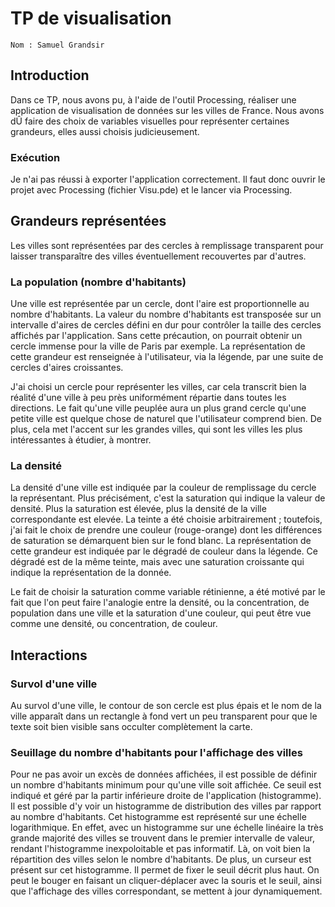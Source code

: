 # TP de visualisation
	Nom : Samuel Grandsir

## Introduction
Dans ce TP, nous avons pu, à l'aide de l'outil Processing, réaliser une 
application de visualisation de données sur les villes de France. Nous avons dÛ
faire des choix de variables visuelles pour représenter certaines grandeurs, 
elles aussi choisis judicieusement.

### Exécution
Je n'ai pas réussi à exporter l'application correctement. Il faut donc ouvrir 
le projet avec Processing (fichier Visu.pde) et le lancer via Processing.

## Grandeurs représentées

Les villes sont représentées par des cercles à remplissage transparent pour 
laisser transparaître des villes éventuellement recouvertes par d'autres.

### La population (nombre d'habitants)
Une ville est représentée par un cercle, dont l'aire est proportionnelle au 
nombre d'habitants. La valeur du nombre d'habitants est transposée sur un 
intervalle d'aires de cercles défini en dur pour contrôler la taille des cercles 
affichés par l'application. Sans cette précaution, on pourrait obtenir un cercle 
immense pour la ville de Paris par exemple. La représentation de cette grandeur 
est renseignée à l'utilisateur, via la légende, par une suite de cercles d'aires
croissantes.

J'ai choisi un cercle pour représenter les villes, car cela transcrit bien la 
réalité d'une ville à peu près uniformément répartie dans toutes les directions.
Le fait qu'une ville peuplée aura un plus grand cercle qu'une petite ville est 
quelque chose de naturel que l'utilisateur comprend bien. De plus, cela met 
l'accent sur les grandes villes, qui sont les villes les plus intéressantes à 
étudier, à montrer.

### La densité
La densité d'une ville est indiquée par la couleur de remplissage du cercle la 
représentant. Plus précisément, c'est la saturation qui indique la valeur de 
densité. Plus la saturation est élevée, plus la densité de la ville correspondante 
est elevée. La teinte a été choisie arbitrairement ; toutefois, j'ai fait le choix 
de prendre une couleur (rouge-orange) dont les différences de saturation se 
démarquent bien sur le fond blanc. La représentation de cette grandeur est 
indiquée par le dégradé de couleur dans la légende. Ce dégradé est de la même 
teinte, mais avec une saturation croissante qui indique la représentation de la 
donnée.
	
Le fait de choisir la saturation comme variable rétinienne, a été motivé par 
le fait que l'on peut faire l'analogie entre la densité, ou la concentration, de 
population dans une ville et la saturation d'une couleur, qui peut être vue 
comme une densité, ou concentration, de couleur.

## Interactions

### Survol d'une ville
Au survol d'une ville, le contour de son cercle est plus épais et le nom de la 
ville apparaît dans un rectangle à fond vert un peu transparent pour que le 
texte soit bien visible sans occulter complètement la carte.

### Seuillage du nombre d'habitants pour l'affichage des villes
Pour ne pas avoir un excès de données affichées, il est possible de définir un 
nombre d'habitants minimum pour qu'une ville soit affichée. Ce seuil est indiqué 
et géré par la partir inférieure droite de l'application (histogramme). Il est 
possible d'y voir un histogramme de distribution des villes par rapport au 
nombre d'habitants. Cet histogramme est représenté sur une échelle logarithmique.
En effet, avec un histogramme sur une échelle linéaire la très grande majorité 
des villes se trouvent dans le premier intervalle de valeur, rendant l'histogramme
inexpoloitable et pas informatif. Là, on voit bien la répartition des villes selon
le nombre d'habitants. De plus, un curseur est présent sur cet histogramme. Il 
permet de fixer le seuil décrit plus haut. On peut le bouger en faisant un 
cliquer-déplacer avec la souris et le seuil, ainsi que l'affichage des villes 
correspondant, se mettent à jour dynamiquement.

